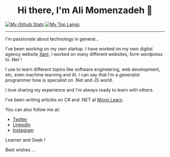 <h1 align="center">Hi there, I'm Ali Momenzadeh 👋</h1>

[![My Github Stats](https://github-readme-stats.vercel.app/api?username=amzenterprise&show_icons=true&theme=dracula)](https://github.com/anuraghazra/github-readme-stats)
[![My Top Langs](https://github-readme-stats.vercel.app/api/top-langs/?username=amzenterprise&layout=compact&theme=dracula)](https://github.com/anuraghazra/github-readme-stats)

---

I'm passionate about technology in general...

I've been working on my own startup. I have worked on my own digital agency website [Xant](https://xant.ir). I worked on many different websites, form wordpress to .Net !

I use to learn different topics like software engineering, web development, etc, even machine learning and AI. I can say that I'm a generalist programmer how is specialist on .Net and JS world.

I love sharing my experience and I'm always ready to learn with others.

I've been writing articles on C# and .NET at [Mono Learn](https://monolearn.ir). 

You can also follow me at:

- [Twitter](https://twitter.com/amzenterprise)
- [LinkedIn](https://www.linkedin.com/in/amzenterprise/)
- [Instagram](https://www.instagram.com/monolearn.ir/)

Learner and Geek !

Best wishes ...
<!--
**AMZEnterprise/AMZEnterprise** is a ✨ _special_ ✨ repository because its `README.md` (this file) appears on your GitHub profile.

Here are some ideas to get you started:

- 🔭 I’m currently working on ...
- 🌱 I’m currently learning ...
- 👯 I’m looking to collaborate on ...
- 🤔 I’m looking for help with ...
- 💬 Ask me about ...
- 📫 How to reach me: ...
- 😄 Pronouns: ...
- ⚡ Fun fact: ...
-->
